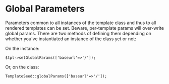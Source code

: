 # Global Parameters

Parameters common to all instances of the template class and thus to all rendered templates can be set.
Beware, per-template params will over-write global params. There are two methods of defining them depending on whether you've instantiated an instance of the class yet or not:

On the instance:
```
$tpl->setGlobalParams(['baseurl'=>'/']);
```

Or, on the class:
```
TemplateSeed::globalParams(['baseurl'=>'/']);
```
